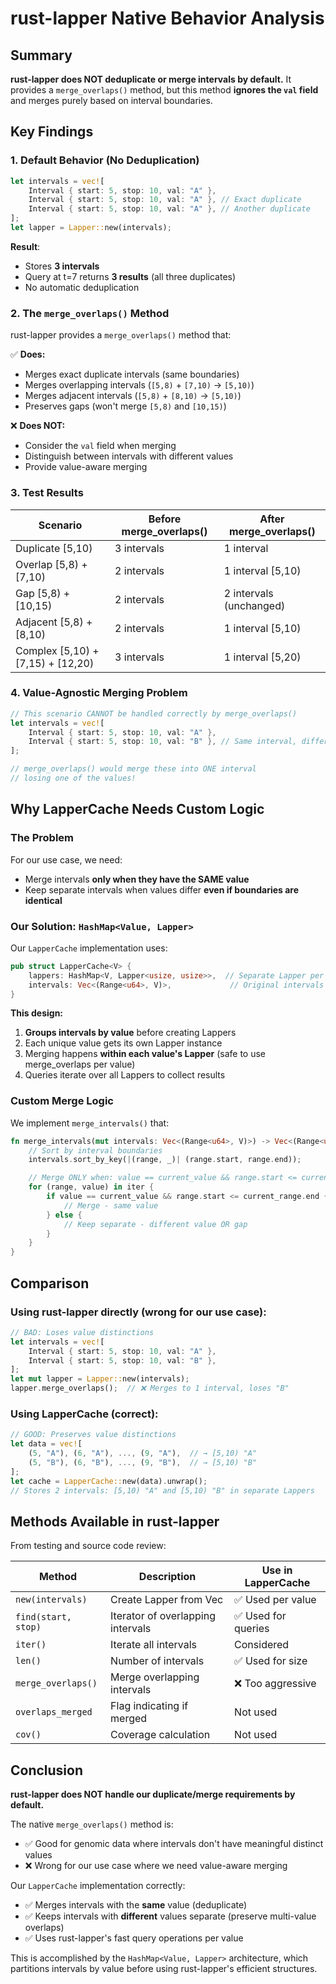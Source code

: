 # rust-lapper Native Behavior Analysis

## Summary

**rust-lapper does NOT deduplicate or merge intervals by default.** It provides a `merge_overlaps()` method, but this method **ignores the `val` field** and merges purely based on interval boundaries.

## Key Findings

### 1. Default Behavior (No Deduplication)

```rust
let intervals = vec![
    Interval { start: 5, stop: 10, val: "A" },
    Interval { start: 5, stop: 10, val: "A" }, // Exact duplicate
    Interval { start: 5, stop: 10, val: "A" }, // Another duplicate
];
let lapper = Lapper::new(intervals);
```

**Result**:
- Stores **3 intervals**
- Query at t=7 returns **3 results** (all three duplicates)
- No automatic deduplication

### 2. The `merge_overlaps()` Method

rust-lapper provides a `merge_overlaps()` method that:

✅ **Does:**
- Merges exact duplicate intervals (same boundaries)
- Merges overlapping intervals (`[5,8)` + `[7,10)` → `[5,10)`)
- Merges adjacent intervals (`[5,8)` + `[8,10)` → `[5,10)`)
- Preserves gaps (won't merge `[5,8)` and `[10,15)`)

❌ **Does NOT:**
- Consider the `val` field when merging
- Distinguish between intervals with different values
- Provide value-aware merging

### 3. Test Results

| Scenario | Before merge_overlaps() | After merge_overlaps() |
|----------|------------------------|------------------------|
| Duplicate [5,10) | 3 intervals | 1 interval |
| Overlap [5,8) + [7,10) | 2 intervals | 1 interval [5,10) |
| Gap [5,8) + [10,15) | 2 intervals | 2 intervals (unchanged) |
| Adjacent [5,8) + [8,10) | 2 intervals | 1 interval [5,10) |
| Complex [5,10) + [7,15) + [12,20) | 3 intervals | 1 interval [5,20) |

### 4. Value-Agnostic Merging Problem

```rust
// This scenario CANNOT be handled correctly by merge_overlaps()
let intervals = vec![
    Interval { start: 5, stop: 10, val: "A" },
    Interval { start: 5, stop: 10, val: "B" }, // Same interval, different value
];

// merge_overlaps() would merge these into ONE interval
// losing one of the values!
```

## Why LapperCache Needs Custom Logic

### The Problem

For our use case, we need:
- Merge intervals **only when they have the SAME value**
- Keep separate intervals when values differ **even if boundaries are identical**

### Our Solution: `HashMap<Value, Lapper>`

Our `LapperCache` implementation uses:

```rust
pub struct LapperCache<V> {
    lappers: HashMap<V, Lapper<usize, usize>>,  // Separate Lapper per value
    intervals: Vec<(Range<u64>, V)>,             // Original intervals with values
}
```

**This design:**
1. **Groups intervals by value** before creating Lappers
2. Each unique value gets its own Lapper instance
3. Merging happens **within each value's Lapper** (safe to use merge_overlaps per value)
4. Queries iterate over all Lappers to collect results

### Custom Merge Logic

We implement `merge_intervals()` that:
```rust
fn merge_intervals(mut intervals: Vec<(Range<u64>, V)>) -> Vec<(Range<u64>, V)> {
    // Sort by interval boundaries
    intervals.sort_by_key(|(range, _)| (range.start, range.end));

    // Merge ONLY when: value == current_value && range.start <= current_range.end
    for (range, value) in iter {
        if value == current_value && range.start <= current_range.end {
            // Merge - same value
        } else {
            // Keep separate - different value OR gap
        }
    }
}
```

## Comparison

### Using rust-lapper directly (wrong for our use case):
```rust
// BAD: Loses value distinctions
let intervals = vec![
    Interval { start: 5, stop: 10, val: "A" },
    Interval { start: 5, stop: 10, val: "B" },
];
let mut lapper = Lapper::new(intervals);
lapper.merge_overlaps();  // ❌ Merges to 1 interval, loses "B"
```

### Using LapperCache (correct):
```rust
// GOOD: Preserves value distinctions
let data = vec![
    (5, "A"), (6, "A"), ..., (9, "A"),  // → [5,10) "A"
    (5, "B"), (6, "B"), ..., (9, "B"),  // → [5,10) "B"
];
let cache = LapperCache::new(data).unwrap();
// Stores 2 intervals: [5,10) "A" and [5,10) "B" in separate Lappers
```

## Methods Available in rust-lapper

From testing and source code review:

| Method | Description | Use in LapperCache |
|--------|-------------|-------------------|
| `new(intervals)` | Create Lapper from Vec<Interval> | ✅ Used per value |
| `find(start, stop)` | Iterator of overlapping intervals | ✅ Used for queries |
| `iter()` | Iterate all intervals | Considered |
| `len()` | Number of intervals | ✅ Used for size |
| `merge_overlaps()` | Merge overlapping intervals | ❌ Too aggressive |
| `overlaps_merged` | Flag indicating if merged | Not used |
| `cov()` | Coverage calculation | Not used |

## Conclusion

**rust-lapper does NOT handle our duplicate/merge requirements by default.**

The native `merge_overlaps()` method is:
- ✅ Good for genomic data where intervals don't have meaningful distinct values
- ❌ Wrong for our use case where we need value-aware merging

Our `LapperCache` implementation correctly:
- ✅ Merges intervals with the **same** value (deduplicate)
- ✅ Keeps intervals with **different** values separate (preserve multi-value overlaps)
- ✅ Uses rust-lapper's fast query operations per value

This is accomplished by the `HashMap<Value, Lapper>` architecture, which partitions intervals by value before using rust-lapper's efficient structures.
